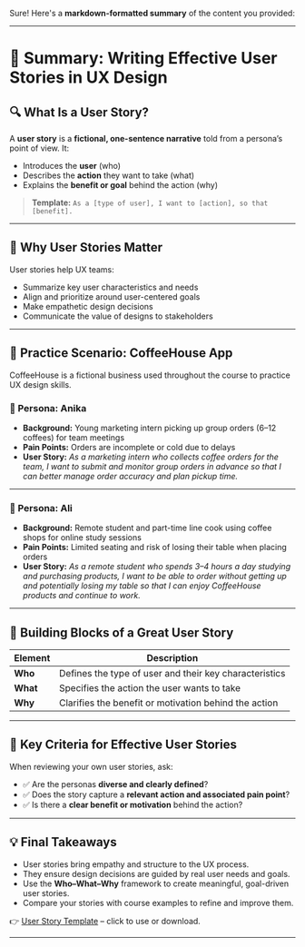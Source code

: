 Sure! Here's a **markdown-formatted summary** of the content you provided:

---

# 📘 Summary: Writing Effective User Stories in UX Design

## 🔍 What Is a User Story?

A **user story** is a **fictional, one-sentence narrative** told from a persona’s point of view. It:

* Introduces the **user** (who)
* Describes the **action** they want to take (what)
* Explains the **benefit or goal** behind the action (why)

> **Template:**
> `As a [type of user], I want to [action], so that [benefit].`

---

## 🎯 Why User Stories Matter

User stories help UX teams:

* Summarize key user characteristics and needs
* Align and prioritize around user-centered goals
* Make empathetic design decisions
* Communicate the value of designs to stakeholders

---

## 🧪 Practice Scenario: CoffeeHouse App

CoffeeHouse is a fictional business used throughout the course to practice UX design skills.

### 👤 Persona: Anika

* **Background:** Young marketing intern picking up group orders (6–12 coffees) for team meetings
* **Pain Points:** Orders are incomplete or cold due to delays
* **User Story:**
  *As a marketing intern who collects coffee orders for the team, I want to submit and monitor group orders in advance so that I can better manage order accuracy and plan pickup time.*

---

### 👤 Persona: Ali

* **Background:** Remote student and part-time line cook using coffee shops for online study sessions
* **Pain Points:** Limited seating and risk of losing their table when placing orders
* **User Story:**
  *As a remote student who spends 3–4 hours a day studying and purchasing products, I want to be able to order without getting up and potentially losing my table so that I can enjoy CoffeeHouse products and continue to work.*

---

## 🧱 Building Blocks of a Great User Story

| Element  | Description                                            |
| -------- | ------------------------------------------------------ |
| **Who**  | Defines the type of user and their key characteristics |
| **What** | Specifies the action the user wants to take            |
| **Why**  | Clarifies the benefit or motivation behind the action  |

---

## 📌 Key Criteria for Effective User Stories

When reviewing your own user stories, ask:

* ✅ Are the personas **diverse and clearly defined**?
* ✅ Does the story capture a **relevant action and associated pain point**?
* ✅ Is there a **clear benefit or motivation** behind the action?

---

## 💡 Final Takeaways

* User stories bring empathy and structure to the UX process.
* They ensure design decisions are guided by real user needs and goals.
* Use the **Who–What–Why** framework to create meaningful, goal-driven user stories.
* Compare your stories with course examples to refine and improve them.

👉 [User Story Template](https://docs.google.com/document/d/1xKKphIWhdM5uGHXKmEoUhrwdniI94Nq2dP98ZmNOjJ4/edit) – click to use or download.

---
